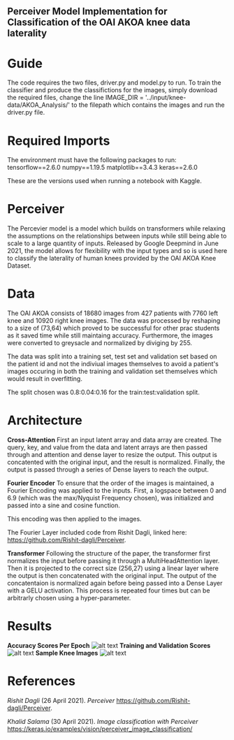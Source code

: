 ## Perceiver Model Implementation for Classification of the OAI AKOA knee data laterality

# Guide
The code requires the two files, driver.py and model.py to run.
To train the classifier and produce the classifictions for the images, simply download the required files, change the line IMAGE_DIR = '../input/knee-data/AKOA_Analysis/' to the filepath which contains the images and run the driver.py file. 
# Required Imports
The environment must have the following packages to run:
tensorflow==2.6.0
numpy==1.19.5
matplotlib==3.4.3
keras==2.6.0

These are the versions used when running a notebook with Kaggle.

# Perceiver

The Percevier model is a model which builds on transformers while relaxing the assumptions on the relationships between inputs while still being able to scale to a large quantity of inputs. Released by Google Deepmind in June 2021, the model allows for flexibility with the input types and so is used here to classify the laterality of human knees provided by the OAI AKOA Knee Dataset. 

# Data

The OAI AKOA consists of 18680 images from 427 patients with 7760 left knee and 10920 right knee images. The data was processed by reshaping to a size of (73,64) which proved to be successful for other prac students as it saved time while still maintaing accuracy. Furthermore, the images were converted to greysacle and normalized by diviging by 255. 

The data was split into a training set, test set and validation set based on the patient id and not the indiviual images themselves to avoid a patient's images occuring in both the training and validation set themselves which would result in overfitting. 

The split chosen was 0.8:0.04:0.16 for the train:test:validation split.

# Architecture 

**Cross-Attention** 
 First an input latent array and data array are created. The query, key, and value from the data and latent arrays are then passed through and attention and dense layer to resize the output. This output is concatented with the original input, and the result is normalized. Finally, the output is passed through a series of Dense layers to reach the output. 

**Fourier Encoder**
To ensure that the order of the images is maintained, a Fourier Encoding was applied to the inputs. 
First, a logspace between 0 and 6.9 (which was the max/Nyquist Frequency chosen), was initialized and passed into a sine and cosine function. 

This encoding was then applied to the images. 

The Fourier Layer included code from Rishit Dagli, linked here: https://github.com/Rishit-dagli/Perceiver. 


**Transformer**
Following the structure of the paper, the transformer first normalizes the input before passing it through a MultiHeadAttention layer. Then it is projected to the correct size (256,27) using a linear layer where the output is then concatenated with the original input. The output of the concatentaion is normalized again before being passed into a Dense Layer with a GELU activation. This process is repeated four times but can be arbitrarly chosen using a hyper-parameter.  

# Results
**Accuracy Scores Per Epoch**
![alt text](https://github.com/Majurran/PatternFlow/blob/topic-recognition/recognition/s4528612/Images/Accuracies.PNG?raw=true)
**Training and Validation Scores**
![alt text](https://github.com/Majurran/PatternFlow/blob/topic-recognition/recognition/s4528612/Images/Knee_samples.PNG?raw=true)
**Sample Knee Images**
![alt text](https://github.com/Majurran/PatternFlow/blob/topic-recognition/recognition/s4528612/Images/Train_test_accuracies.PNG?raw=true)
# References
*Rishit Dagli* (26 April 2021). *Perceiver* https://github.com/Rishit-dagli/Perceiver. 

*Khalid Salama* (30 April 2021). *Image classification with Perceiver* https://keras.io/examples/vision/perceiver_image_classification/
